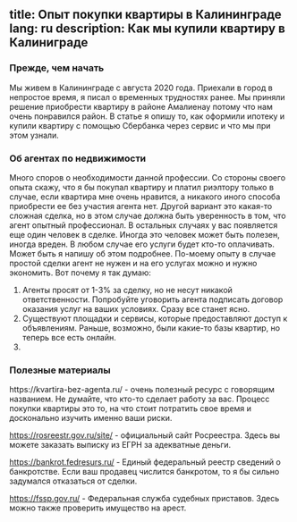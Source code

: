 title: Опыт покупки квартиры в Калининграде
lang: ru
description: Как мы купили квартиру в Калиниграде 
---

<h3>Прежде, чем начать</h3>
Мы живем в Калининграде с августа 2020 года. Приехали в город в непростое время, я писал о временных трудностях ранее. Мы приняли решение приобрести квартиру в районе Амалиенау потому что нам очень понравился район. В статье я опишу то, как оформили ипотеку и купили квартиру с помощью Сбербанка через сервис и что мы при этом узнали.

<h3>Об агентах по недвижимости</h3>
Много споров о необходимости данной профессии. Со стороны своего опыта скажу, что я бы покупал квартиру и платил риэлтору только в случае, если квартира мне очень нравится, а никакого иного способа приобрести ее без участия агента нет. Другой вариант это какая-то сложная сделка, но в этом случае должна быть уверенность в том, что агент опытный профессионал. В остальных случаях у вас появляется еще один человек в сделке. Иногда это человек может быть полезен, иногда вреден. В любом случае его услуги будет кто-то оплачивать. Может быть я напишу об этом подробнее. По-моему опыту в случае простой сделки агент не нужен и на его услугах можно и нужно экономить. Вот почему я так думаю:

1. Агенты просят от 1-3% за сделку, но не несут никакой ответственности. Попробуйте уговорить агента подписать договор оказания услуг на ваших условиях. Сразу все станет ясно.
2. Существуют площадки и сервисы, которые предоставляют доступ к объявлениям. Раньше, возможно, были какие-то базы квартир, но теперь все есть онлайн.
3. 


<h3>Полезные материалы</h3>
https://kvartira-bez-agenta.ru/ - очень полезный ресурс с говорящим названием. Не думайте, что кто-то сделает работу за вас. Процесс покупки квартиры это то, на что стоит потратить свое время и досконально изучить именно ваши риски.

https://rosreestr.gov.ru/site/ - официальный сайт Росреестра. Здесь вы можете заказать выписку из ЕГРН за адекватные деньги.

https://bankrot.fedresurs.ru/ - Единый федеральный реестр сведений о банкротстве. Если ваш продавец числится банкротом, то я бы сильно задумался отказаться от сделки.

https://fssp.gov.ru/ - Федеральная служба судебных приставов. Здесь можно также проверить имущество на арест.

